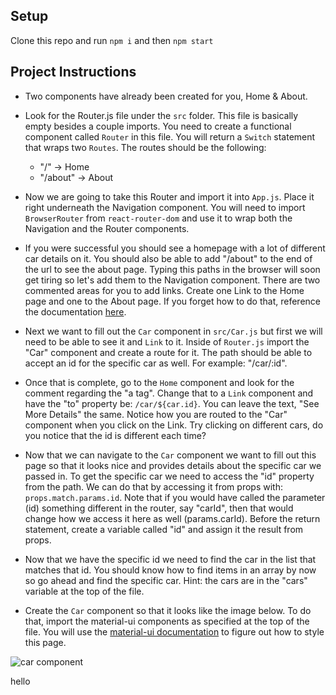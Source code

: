 ## Setup

Clone this repo and run `npm i` and then `npm start`

## Project Instructions

* Two components have already been created for you, Home & About.

* Look for the Router.js file under the `src` folder. This file is basically empty besides a couple imports. You need to create a functional component called `Router` in this file. You will return a `Switch` statement that wraps two `Routes`. The routes should be the following:
    * "/" -> Home
    * "/about" -> About

* Now we are going to take this Router and import it into `App.js`. Place it right underneath the Navigation component. You will need to import `BrowserRouter` from `react-router-dom` and use it to wrap both the Navigation and the Router components.

* If you were successful you should see a homepage with a lot of different car details on it. You should also be able to add "/about" to the end of the url to see the about page. Typing this paths in the browser will soon get tiring so let's add them to the Navigation component. There are two commented areas for you to add links. Create one Link to the Home page and one to the About page. If you forget how to do that, reference the documentation [here](https://reacttraining.com/react-router/web/api/Link).

* Next we want to fill out the `Car` component in `src/Car.js` but first we will need to be able to see it and `Link` to it. Inside of `Router.js` import the "Car" component and create a route for it. The path should be able to accept an id for the specific car as well. For example: "/car/:id".

* Once that is complete, go to the `Home` component and look for the comment regarding the "a tag". Change that to a `Link` component and have the "to" property be: `/car/${car.id}`. You can leave the text, "See More Details" the same. Notice how you are routed to the "Car" component when you click on the Link. Try clicking on different cars, do you notice that the id is different each time?

* Now that we can navigate to the `Car` component we want to fill out this page so that it looks nice and provides details about the specific car we passed in. To get the specific car we need to access the "id" property from the path. We can do that by accessing it from props with: `props.match.params.id`. Note that if you would have called the parameter (id) something different in the router, say "carId", then that would change how we access it here as well (params.carId). Before the return statement, create a variable called "id" and assign it the result from props. 

* Now that we have the specific id we need to find the car in the list that matches that id. You should know how to find items in an array by now so go ahead and find the specific car. Hint: the cars are in the "cars" variable at the top of the file.

* Create the `Car` component so that it looks like the image below. To do that, import the material-ui components as specified at the top of the file. You will use the [material-ui documentation](https://material-ui.com/components) to figure out how to style this page.

![car component](./img/411_wk4_car_component.png)


hello 